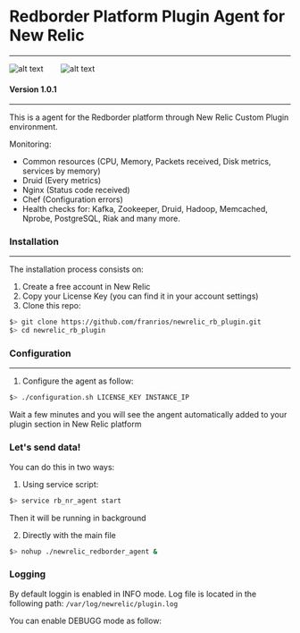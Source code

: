 # Redborder Platform Plugin Agent for New Relic
---
![alt text](http://www.aeiciberseguridad.es/imagenes%5Cdescargas%5C7492047.jpg "Redborder")
&nbsp;&nbsp;&nbsp;&nbsp;&nbsp;&nbsp;
![alt text](https://www.drupal.org/files/styles/grid-3/public/NewRelic.png?itok=tmr3C7yP "NewRelic")

#### Version 1.0.1
---
This is a agent for the Redborder platform through New Relic Custom Plugin environment.

Monitoring:
  - Common resources (CPU, Memory, Packets received, Disk metrics, services by      memory)
  - Druid (Every metrics)
  - Nginx (Status code received)
  - Chef (Configuration errors)
  - Health checks for: Kafka, Zookeeper, Druid, Hadoop, Memcached, Nprobe,            PostgreSQL, Riak and many more.

### Installation
---
The installation process consists on:

1. Create a free account in New Relic
2. Copy your License Key (you can find it in your account settings)
3. Clone this repo:

```sh
$> git clone https://github.com/franrios/newrelic_rb_plugin.git
$> cd newrelic_rb_plugin
```
### Configuration
---
1. Configure the agent as follow:
```sh
$> ./configuration.sh LICENSE_KEY INSTANCE_IP
```
Wait a few minutes and you will see the angent automatically added to your plugin section in New Relic platform

### Let's send data!
You can do this in two ways:
1. Using service script:
```sh
$> service rb_nr_agent start
```
Then it will be running in background

2. Directly with the main file
```sh
$> nohup ./newrelic_redborder_agent &
```
### Logging
By default loggin is enabled in INFO mode. Log file is located in the following path:
`/var/log/newrelic/plugin.log`

You can enable DEBUGG mode as follow:
``` sh
```
